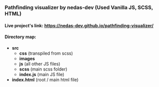 ### Pathfinding visualizer by nedas-dev (Used Vanilla JS, SCSS, HTML)

#### Live project's link: https://nedas-dev.github.io/pathfinding-visualizer/

#### Directory map:
* **src**
  * **css** (transpiled from scss)
  * **images**
  * **js** (all other JS files)
  * **scss** (main scss folder)
  * **index.js** (main JS file)
* **index.html** (root / main html file)
